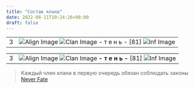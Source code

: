 ```yaml
---
title: "Состав клана"
date: 2022-08-11T10:24:26+08:00
draft: false
---
```


<style>
table {
  text-decoration: none;
}

table a {
  text-decoration: none;
}
</style>

|   |   |
|---|---|
| 3 | ![Align Image](https://imgs.neverfate.ru/aligns/align3.gif) ![Clan Image](https://imgs.neverfate.ru/clans/REmpire.gif) [- т е н ь -](https://neverfate.ru/inf?cid=1222968784) [81] ![Inf Image](https://imgs.neverfate.ru/i/inf_1.png) |

|   |   |
|---|---|
| 3 | [![Align Image](https://imgs.neverfate.ru/aligns/align3.gif)](https://neverfate.ru/inf?cid=1222968784) [![Clan Image](https://imgs.neverfate.ru/clans/REmpire.gif)](https://neverfate.ru/inf?cid=1222968784) [**- т е н ь -**](https://neverfate.ru/inf?cid=1222968784) [81] [![Inf Image](https://imgs.neverfate.ru/i/inf_1.png)](https://neverfate.ru/inf?cid=1222968784) |


> Каждый член клана в первую очередь обязан соблюдать законы [Never Fate](https://encicl.neverfate.ru/?id=1)
